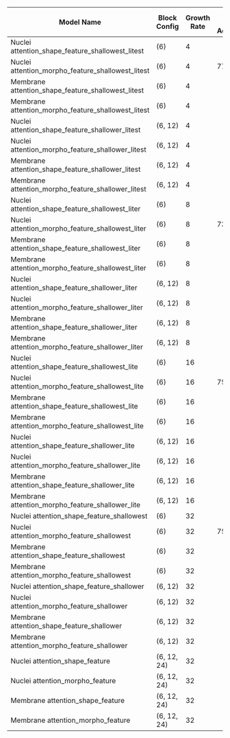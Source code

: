 | Model Name                                | Block Config  | Growth Rate | Blind Test Accuracy | Metrics File Link  [metrics.npz](./metrics_gbr_inception.ipynb)                       |
|-------------------------------------------|---------------|-------------|---------------------|------------------------------------------|
| Nuclei attention_shape_feature_shallowest_litest    | (6)           | 4           |               |  
| Nuclei attention_morpho_feature_shallowest_litest   | (6)           | 4           |   77.5%            |  
| Membrane attention_shape_feature_shallowest_litest  | (6)           | 4           |               |  
| Membrane attention_morpho_feature_shallowest_litest | (6)           | 4           |               |  
| Nuclei attention_shape_feature_shallower_litest     | (6, 12)       | 4           |               | 
| Nuclei attention_morpho_feature_shallower_litest    | (6, 12)       | 4           |               | 
| Membrane attention_shape_feature_shallower_litest   | (6, 12)       | 4           |                | 
| Membrane attention_morpho_feature_shallower_litest  | (6, 12)       | 4           |               | 
| Nuclei attention_shape_feature_shallowest_liter     | (6)           | 8           |               | 
| Nuclei attention_morpho_feature_shallowest_liter    | (6)           | 8           |  73.33%             | 
| Membrane attention_shape_feature_shallowest_liter   | (6)           | 8           |                | 
| Membrane attention_morpho_feature_shallowest_liter  | (6)           | 8           |               |
| Nuclei attention_shape_feature_shallower_liter      | (6, 12)       | 8           |              | 
| Nuclei attention_morpho_feature_shallower_liter     | (6, 12)       | 8           |             |
| Membrane attention_shape_feature_shallower_liter    | (6, 12)       | 8           |                | 
| Membrane attention_morpho_feature_shallower_liter   | (6, 12)       | 8           |             | 
| Nuclei attention_shape_feature_shallowest_lite      | (6)           | 16          |              | 
| Nuclei attention_morpho_feature_shallowest_lite     | (6)           | 16          |  75%            | 
| Membrane attention_shape_feature_shallowest_lite    | (6)           | 16          |             | 
| Membrane attention_morpho_feature_shallowest_lite   | (6)           | 16          |               | 
| Nuclei attention_shape_feature_shallower_lite       | (6, 12)       | 16          |               | 
| Nuclei attention_morpho_feature_shallower_lite      | (6, 12)       | 16          |              | 
| Membrane attention_shape_feature_shallower_lite     | (6, 12)       | 16          |              |
| Membrane attention_morpho_feature_shallower_lite    | (6, 12)       | 16          |              |
| Nuclei attention_shape_feature_shallowest      | (6)           | 32          |               | 
| Nuclei attention_morpho_feature_shallowest     | (6)           | 32          |     75%        | 
| Membrane attention_shape_feature_shallowest    | (6)           | 32          |               | 
| Membrane attention_morpho_feature_shallowest   | (6)           | 32          |              | 
| Nuclei attention_shape_feature_shallower            | (6, 12)       | 32          |                | 
| Nuclei attention_morpho_feature_shallower           | (6, 12)       | 32          |               | 
| Membrane attention_shape_feature_shallower          | (6, 12)       | 32          |                | 
| Membrane attention_morpho_feature_shallower         | (6, 12)       | 32          |              | [metrics.npz](./metrics_gbr_inception.ipynb) |
| Nuclei attention_shape_feature                      | (6, 12, 24)   | 32          |                | [metrics.npz](./metrics_gbr_inception.ipynb) |
| Nuclei attention_morpho_feature                     | (6, 12, 24)   | 32          |                | [metrics.npz](./metrics_gbr_inception.ipynb) |
| Membrane attention_shape_feature                    | (6, 12, 24)   | 32          |               | [metrics.npz](./metrics_gbr_inception.ipynb) |
| Membrane attention_morpho_feature                   | (6, 12, 24)   | 32          |                | [metrics.npz](./metrics_gbr_inception.ipynb) |


